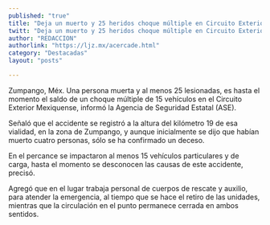 ```yaml
---
published: "true"
title: "Deja un muerto y 25 heridos choque múltiple en Circuito Exterior Mexiquense"
twitt: "Deja un muerto y 25 heridos choque múltiple en Circuito Exterior Mexiquense"
author: "REDACCION"
authorlink: "https://ljz.mx/acercade.html"
category: "Destacadas"
layout: "posts"

---
```



  Zumpango, Méx. Una persona muerta y al menos 25 lesionadas, es hasta el momento el saldo de un choque múltiple de 15 vehículos en el Circuito Exterior Mexiquense, informó la Agencia de Seguridad Estatal (ASE).



  Señaló que el accidente se registró a la altura del kilómetro 19 de esa vialidad, en la zona de Zumpango, y aunque inicialmente se dijo que habían muerto cuatro personas, sólo se ha confirmado un deceso.



  En el percance se impactaron al menos 15 vehículos particulares y de carga, hasta el momento se desconocen las causas de este accidente, precisó.



  Agregó que en el lugar trabaja personal de cuerpos de rescate y auxilio, para atender la emergencia, al tiempo que se hace el retiro de las unidades, mientras que la circulación en el punto permanece cerrada en ambos sentidos.

